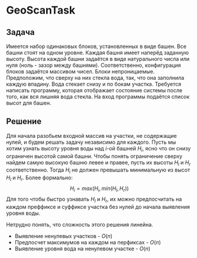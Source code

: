 # GeoScanTask

## Задача

Имеется набор одинаковых блоков, установленных в виде башен. Все башни стоят на одном уровне. Каждая башня имеет наперёд заданную высоту. 
Высота каждой башни задаётся в виде натурального числа или нуля (ноль - зазор между башнями). Соответственно, конфигурация блоков задаётся массивом чисел.
Блоки непроницаемые. Предположим, что сверху на них стекла вода, так, что она заполнила каждую впадину. Вода стекает снизу и по бокам участка.
Требуется написать программу, которая отображает состояние системы после того, как вся лишняя вода стекла. На вход программы подаётся список высот для башен.

## Решение

Для начала разобьем входной массив на участки, не содержащие нулей, и будем решать задачу независимо для каждого. 
Пусть мы хотим узнать высоту уровня воды над $i$-ой башней $H_i$, ясно что он снизу ограничен высотой самой башни. Чтобы понять ограничение сверху найдем самую высокую башню левее и правее, пусть их высоты $H_l$ и $H_r$ соответственно. Тогда $H_i$ не должен превышать минимальную из высот $H_l$ и $H_r$. Более формально:
$$
H_i = max(H_i, min(H_l, H_r))
$$
Для того чтобы быстро узнавать $H_l$ и $H_r$, их можно предпосчитать на каждом преффиксе и суффиксе участка без нулей до начала выявления уровня воды. 

Нетрудно понять, что сложность этого решения линейна. 
* Выявление ненулевых участков - $O(n)$
* Предпосчет максимумов на каждом на перфиксах - $O(n)$
* Выявление уровня вода на ненулевом участке - $O(n)$

